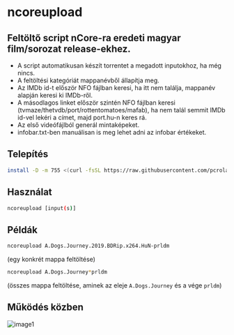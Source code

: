 # ncoreupload
## Feltöltő script nCore-ra eredeti magyar film/sorozat release-ekhez.
* A script automatikusan készít torrentet a megadott inputokhoz, ha még nincs.
* A feltöltési kategóriát mappanévből állapítja meg.
* Az IMDb id-t először NFO fájlban keresi, ha itt nem találja, mappanév alapján keresi ki IMDb-ről.
* A másodlagos linket először szintén NFO fájlban keresi (tvmaze/thetvdb/port/rottentomatoes/mafab), ha nem talál semmit IMDb id-vel lekéri a címet, majd port.hu-n keres rá.
* Az első videófájlból generál mintaképeket.
* infobar.txt-ben manuálisan is meg lehet adni az infobar értékeket.

## Telepítés
```sh
install -D -m 755 <(curl -fsSL https://raw.githubusercontent.com/pcroland/ncoreupload/master/ncoreup.sh) ~/.local/bin/ncoreup && rehash
```
## Használat
```sh
ncoreupload [input(s)]
```
## Példák
```sh
ncoreupload A.Dogs.Journey.2019.BDRip.x264.HuN-prldm
```
(egy konkrét mappa feltöltése)
```sh
ncoreupload A.Dogs.Journey*prldm
```
(összes mappa feltöltése, aminek az eleje `A.Dogs.Journey` és a vége `prldm`)

## Működés közben
![image1](https://i.kek.sh/ZvFWJUOhAU8.gif)
